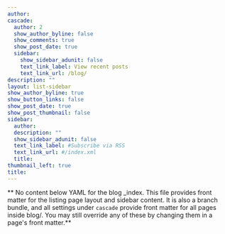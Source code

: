 ```yaml
---
author: 
cascade:
  author: 2
  show_author_byline: false
  show_comments: true
  show_post_date: true
  sidebar:
    show_sidebar_adunit: false
    text_link_label: View recent posts
    text_link_url: /blog/
description: ""
layout: list-sidebar
show_author_byline: true
show_button_links: false
show_post_date: true
show_post_thumbnail: false
sidebar:
  author:
  description: ""
  show_sidebar_adunit: false
  text_link_label: #Subscribe via RSS
  text_link_url: #/index.xml
  title: 
thumbnail_left: true
title: 
---
```


** No content below YAML for the blog _index. This file provides front matter for the listing page layout and sidebar content. It is also a branch bundle, and all settings under `cascade` provide front matter for all pages inside blog/. You may still override any of these by changing them in a page's front matter.**
